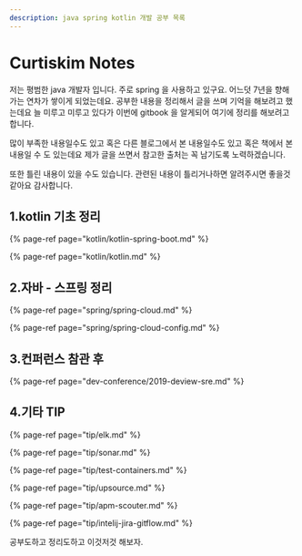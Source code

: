 ```yaml
---
description: java spring kotlin 개발 공부 목록
---
```


# Curtiskim Notes

저는 평범한 java 개발자 입니다. 주로 spring 을 사용하고 있구요. 어느덧 7년을 향해 가는 연차가 쌓이게 되었는데요. 공부한 내용을 정리해서 글을 쓰며 기억을 해보려고 했는데요 늘 미루고 미루고 있다가 이번에 gitbook 을 알게되어 여기에 정리를 해보려고 합니다.

많이 부족한 내용일수도 있고 혹은 다른 블로그에서 본 내용일수도 있고 혹은 책에서 본 내용일 수 도 있는데요 제가 글을 쓰면서 참고한 출처는 꼭 남기도록 노력하겠습니다.

또한  틀린 내용이 있을 수도 있습니다. 관련된 내용이 틀리거나하면 알려주시면 좋을것 같아요 감사합니다.



## 1.kotlin 기초 정리 

{% page-ref page="kotlin/kotlin-spring-boot.md" %}

{% page-ref page="kotlin/kotlin.md" %}

## 2.자바 - 스프링 정리

{% page-ref page="spring/spring-cloud.md" %}

{% page-ref page="spring/spring-cloud-config.md" %}

## 3.컨퍼런스 참관 후

{% page-ref page="dev-conference/2019-deview-sre.md" %}

## 4.기타 TIP

{% page-ref page="tip/elk.md" %}

{% page-ref page="tip/sonar.md" %}

{% page-ref page="tip/test-containers.md" %}

{% page-ref page="tip/upsource.md" %}

{% page-ref page="tip/apm-scouter.md" %}

{% page-ref page="tip/intelij-jira-gitflow.md" %}



 공부도하고 정리도하고 이것저것 해보자.

